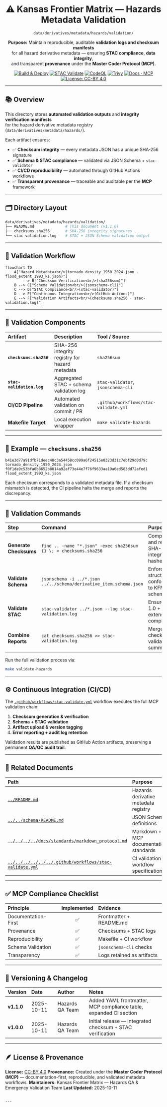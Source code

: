 <div align="center">

# ⚠️ Kansas Frontier Matrix — Hazards Metadata Validation  
`data/derivatives/metadata/hazards/validation/`

**Purpose:** Maintain reproducible, auditable **validation logs and checksum manifests**  
for all hazard derivative metadata — ensuring **STAC compliance**, **data integrity**,  
and transparent **provenance** under the **Master Coder Protocol (MCP)**.

[![Build & Deploy](https://img.shields.io/github/actions/workflow/status/bartytime4life/Kansas-Frontier-Matrix/site.yml?label=Build%20%26%20Deploy)](../../../../../../.github/workflows/site.yml)
[![STAC Validate](https://img.shields.io/badge/STAC-validate-blue)](../../../../../../.github/workflows/stac-validate.yml)
[![CodeQL](https://img.shields.io/github/actions/workflow/status/bartytime4life/Kansas-Frontier-Matrix/codeql.yml?label=CodeQL)](../../../../../../.github/workflows/codeql.yml)
[![Trivy](https://img.shields.io/badge/Container-Scan-informational)](../../../../../../.github/workflows/trivy.yml)
[![Docs · MCP](https://img.shields.io/badge/Docs-MCP-blue)](../../../../../../docs/)
[![License: CC-BY 4.0](https://img.shields.io/badge/License-CC--BY%204.0-lightgrey)](../../../../../../LICENSE)

</div>

---

## 📚 Overview

This directory stores **automated validation outputs** and **integrity verification manifests**  
for the hazard derivative metadata registry (`data/derivatives/metadata/hazards/`).

Each artifact ensures:

- ✅ **Checksum integrity** — every metadata JSON has a unique SHA-256 signature  
- ✅ **Schema & STAC compliance** — validated via JSON Schema + `stac-validator`  
- ✅ **CI/CD reproducibility** — automated through GitHub Actions workflows  
- ✅ **Transparent provenance** — traceable and auditable per the **MCP** framework

---

## 🗂️ Directory Layout

```bash
data/derivatives/metadata/hazards/validation/
├── README.md              # This document (v1.1.0)
├── checksums.sha256       # SHA-256 integrity signatures
└── stac-validation.log    # STAC + JSON Schema validation output
````

---

## 🧭 Validation Workflow

```mermaid
flowchart TD
    A["Hazard Metadata<br/>(tornado_density_1950_2024.json · flood_extent_1993_ks.json)"]
        --> B["Checksum Verification<br/>(sha256sum)"]
    B --> C["Schema Validation<br/>(jsonschema-cli)"]
    C --> D["STAC Compliance<br/>(stac-validator)"]
    D --> E["Continuous Integration<br/>(GitHub Actions)"]
    E --> F["Validation Artifacts<br/>(checksums.sha256 · stac-validation.log)"]
```

<!-- END OF MERMAID -->

---

## 🧩 Validation Components

| Artifact                  | Description                                    | Tool / Source                         |
| :------------------------ | :--------------------------------------------- | :------------------------------------ |
| **`checksums.sha256`**    | SHA-256 integrity registry for hazard metadata | `sha256sum`                           |
| **`stac-validation.log`** | Aggregated STAC + schema validation log        | `stac-validator`, `jsonschema-cli`    |
| **CI/CD Pipeline**        | Automated validation on commit / PR            | `.github/workflows/stac-validate.yml` |
| **Makefile Target**       | Local execution wrapper                        | `make validate-hazards`               |

---

## 🧠 Example — `checksums.sha256`

```text
b41e3d77a91dfb71deec48c3a54458cc099a6f24515e0323d31c7ebf29d0d79c  tornado_density_1950_2024.json
f0f1da9c53bfa0b8652b8014a92af73e44e7f76f9633aa19a6ed583dd72afed1  flood_extent_1993_ks.json
```

Each checksum corresponds to a validated metadata file.
If a checksum mismatch is detected, the CI pipeline halts the merge and reports the discrepancy.

---

## 🧮 Validation Commands

| Step                   | Command                                                            | Purpose                                      |
| :--------------------- | :----------------------------------------------------------------- | :------------------------------------------- |
| **Generate Checksums** | `find .. -name "*.json" -exec sha256sum {} \; > checksums.sha256`  | Compute and record SHA-256 integrity hashes  |
| **Validate Schema**    | `jsonschema -i ../*.json ../../schema/derivative_item.schema.json` | Enforce structural conformance to KFM schema |
| **Validate STAC**      | `stac-validator ../*.json --log stac-validation.log`               | Ensure STAC 1.0 + extensions compliance      |
| **Combine Reports**    | `cat checksums.sha256 >> stac-validation.log`                      | Merge checksum + validation summaries        |

Run the full validation process via:

```bash
make validate-hazards
```

---

## ⚙️ Continuous Integration (CI/CD)

The [`.github/workflows/stac-validate.yml`](../../../../../../.github/workflows/stac-validate.yml)
workflow executes the full MCP validation chain:

1. **Checksum generation & verification**
2. **Schema + STAC validation**
3. **Artifact upload & version tagging**
4. **Error reporting + audit log retention**

Validation results are published as GitHub Action artifacts, preserving a permanent **QA/QC audit trail**.

---

## 🧩 Related Documents

| Path                                                                                                             | Purpose                                |
| :--------------------------------------------------------------------------------------------------------------- | :------------------------------------- |
| [`../README.md`](../README.md)                                                                                   | Hazards derivative metadata registry   |
| [`../../schema/README.md`](../../schema/README.md)                                                               | JSON Schema definitions                |
| [`../../../../docs/standards/markdown_protocol.md`](../../../../docs/standards/markdown_protocol.md)             | Markdown + MCP documentation standards |
| [`../../../../../../.github/workflows/stac-validate.yml`](../../../../../../.github/workflows/stac-validate.yml) | CI validation workflow specification   |

---

## ✅ MCP Compliance Checklist

| Principle           | Implemented | Evidence                   |
| :------------------ | :---------: | :------------------------- |
| Documentation-First |      ✅      | Frontmatter + README.md    |
| Provenance          |      ✅      | Checksums + STAC logs      |
| Reproducibility     |      ✅      | Makefile + CI workflow     |
| Schema Validation   |      ✅      | `jsonschema-cli` checks    |
| Transparency        |      ✅      | Logs retained as artifacts |

---

## 🧾 Versioning & Changelog

| Version    | Date       | Author          | Notes                                                             |
| :--------- | :--------- | :-------------- | :---------------------------------------------------------------- |
| **v1.1.0** | 2025-10-11 | Hazards QA Team | Added YAML frontmatter, MCP compliance table, expanded CI section |
| **v1.0.0** | 2025-10-11 | Hazards QA Team | Initial release — integrated checksum + STAC verification         |

---

## 🪶 License & Provenance

**License:** [CC-BY 4.0](../../../../../../LICENSE)
**Provenance:** Created under the **Master Coder Protocol (MCP)** — documentation-first, reproducible, and validated metadata workflows.
**Maintainers:** Kansas Frontier Matrix — Hazards QA & Emergency Validation Team
**Last Updated:** 2025-10-11

```

---
